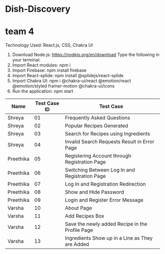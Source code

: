 # Dish-Discovery

# team 4

Technology Used: React.js, CSS, Chakra UI

1. Download Node.js: https://nodejs.org/en/download
   Type the following in your terminal:
3. Import React modules: npm i
4. Import Firebase: npm install firebase
5. Import React-splide: npm install @splidejs/react-splide
6. Import Chakra UI: npm i @chakra-ui/react @emotion/react @emotion/styled framer-motion @chakra-ui/icons
7. Run the application: npm start

| Name | Test Case ID | Test Case |
| --- | --- | --- |
| Shreya | 01 | Frequently Asked Questions | 
| Shreya | 02 | Popular Recipes Generated |
| Shreya | 03 | Search for Recipes using Ingredients |
| Shreya | 04 | Invalid Search Requests Result in Error Page |
| Preethika | 05 | Registering Account through Registration Page |
| Preethika | 06 | Switching Between Log In and Registration Page |
| Preethika | 07 | Log In and Registration Redirection |
| Preethika | 08 | Show and Hide Password |
| Preethika | 09 | Login and Register Error Message |
| Varsha | 10 | About Page |
| Varsha | 11 | Add Recipes Box |
| Varsha | 12 | Save the newly added Recipe in the Profile Page | 
| Varsha | 13 | Ingredients Show up in a Line as They are Added | 


